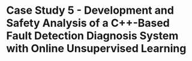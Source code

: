 # Case Study 5 - Development and Safety Analysis of a C++-Based Fault Detection Diagnosis System with Online Unsupervised Learning